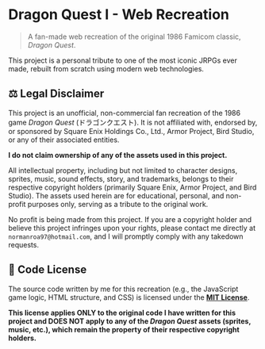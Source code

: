 # Dragon Quest I - Web Recreation

> A fan-made web recreation of the original 1986 Famicom classic, *Dragon Quest*.

This project is a personal tribute to one of the most iconic JRPGs ever made, rebuilt from scratch using modern web technologies.

## ⚖️ Legal Disclaimer

This project is an unofficial, non-commercial fan recreation of the 1986 game *Dragon Quest* (ドラゴンクエスト). It is not affiliated with, endorsed by, or sponsored by Square Enix Holdings Co., Ltd., Armor Project, Bird Studio, or any of their associated entities.

**I do not claim ownership of any of the assets used in this project.**

All intellectual property, including but not limited to character designs, sprites, music, sound effects, story, and trademarks, belongs to their respective copyright holders (primarily Square Enix, Armor Project, and Bird Studio). The assets used herein are for educational, personal, and non-profit purposes only, serving as a tribute to the original work.

No profit is being made from this project. If you are a copyright holder and believe this project infringes upon your rights, please contact me directly at `normanroa97@hotmail.com`, and I will promptly comply with any takedown requests.

## 📜 Code License

The source code written by me for this recreation (e.g., the JavaScript game logic, HTML structure, and CSS) is licensed under the **[MIT License](LICENSE)**.

**This license applies ONLY to the original code I have written for this project and DOES NOT apply to any of the *Dragon Quest* assets (sprites, music, etc.), which remain the property of their respective copyright holders.**
